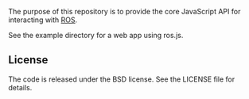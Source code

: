 The purpose of this repository is to provide the core JavaScript API for
interacting with [ROS](http://ros.org).

See the example directory for a web app using ros.js.

## License

The code is released under the BSD license. See the LICENSE file for details.

